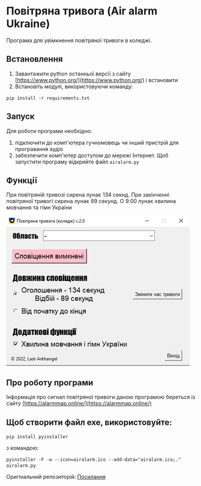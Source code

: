 # Повітряна тривога (Air alarm Ukraine)
Програма для увімкнення повітряної тривоги в коледжі.

## Встановлення
1. Завантажити python останньої версії з сайту [https://www.python.org/](https://www.python.org/) і встановити
2. Встановіть модулі, використовуючи команду:
```
pip install -r requirements.txt
```

## Запуск
Для роботи програми необхідно:
1. підключити до комп'ютера гучномовець чи інший пристрій для програвання аудіо
2. забезпечити комп'ютер доступом до мережі Інтернет.
Щоб запустити програму відкрийте файл `airalarm.py`

## Функції
При повітряній тривозі сирена лунає 134 секнд. 
При закінченні повітряної тривогі сирена лунає 89 секунд. 
О 9:00 лунає хвилина мовчання та гімн України

![Image alt](https://github.com/Last-Arkhangel/Air-alarm-Ukraine/blob/main/program.JPG)

## Про роботу програми
Інформація про сигнал повітряної тривоги даною програмою береться із сайту [https://alarmmap.online/](https://alarmmap.online/)

## Щоб створити файл exe, використовуйте:
```
pip install pyinstaller
```
з командою:
```
pyinstaller -F -w --icon=airalarm.ico --add-data="airalarm.ico;." airalarm.py
```

Оригінальний репозиторій:
[Посилання](https://github.com/piprock/AirAlarm)
